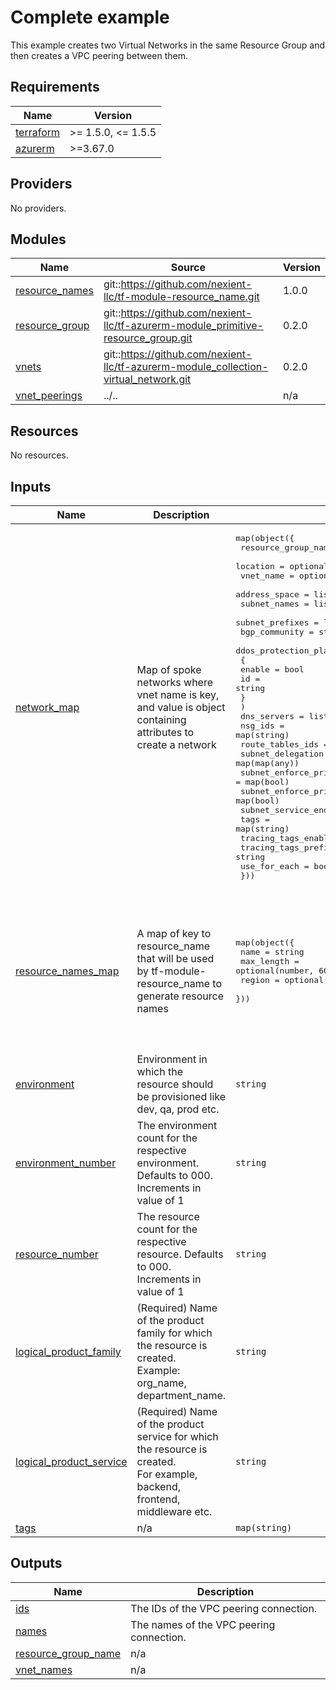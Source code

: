 # Complete example

This example creates two Virtual Networks in the same Resource Group and then creates a VPC peering between them.

<!-- BEGINNING OF PRE-COMMIT-TERRAFORM DOCS HOOK -->
## Requirements

| Name | Version |
|------|---------|
| <a name="requirement_terraform"></a> [terraform](#requirement\_terraform) | >= 1.5.0, <= 1.5.5 |
| <a name="requirement_azurerm"></a> [azurerm](#requirement\_azurerm) | >=3.67.0 |

## Providers

No providers.

## Modules

| Name | Source | Version |
|------|--------|---------|
| <a name="module_resource_names"></a> [resource\_names](#module\_resource\_names) | git::https://github.com/nexient-llc/tf-module-resource_name.git | 1.0.0 |
| <a name="module_resource_group"></a> [resource\_group](#module\_resource\_group) | git::https://github.com/nexient-llc/tf-azurerm-module_primitive-resource_group.git | 0.2.0 |
| <a name="module_vnets"></a> [vnets](#module\_vnets) | git::https://github.com/nexient-llc/tf-azurerm-module_collection-virtual_network.git | 0.2.0 |
| <a name="module_vnet_peerings"></a> [vnet\_peerings](#module\_vnet\_peerings) | ../.. | n/a |

## Resources

No resources.

## Inputs

| Name | Description | Type | Default | Required |
|------|-------------|------|---------|:--------:|
| <a name="input_network_map"></a> [network\_map](#input\_network\_map) | Map of spoke networks where vnet name is key, and value is object containing attributes to create a network | <pre>map(object({<br>    resource_group_name = optional(string)<br>    location            = optional(string)<br>    vnet_name           = optional(string)<br>    address_space       = list(string)<br>    subnet_names        = list(string)<br>    subnet_prefixes     = list(string)<br>    bgp_community       = string<br>    ddos_protection_plan = object(<br>      {<br>        enable = bool<br>        id     = string<br>      }<br>    )<br>    dns_servers                                           = list(string)<br>    nsg_ids                                               = map(string)<br>    route_tables_ids                                      = map(string)<br>    subnet_delegation                                     = map(map(any))<br>    subnet_enforce_private_link_endpoint_network_policies = map(bool)<br>    subnet_enforce_private_link_service_network_policies  = map(bool)<br>    subnet_service_endpoints                              = map(list(string))<br>    tags                                                  = map(string)<br>    tracing_tags_enabled                                  = bool<br>    tracing_tags_prefix                                   = string<br>    use_for_each                                          = bool<br>  }))</pre> | n/a | yes |
| <a name="input_resource_names_map"></a> [resource\_names\_map](#input\_resource\_names\_map) | A map of key to resource\_name that will be used by tf-module-resource\_name to generate resource names | <pre>map(object({<br>    name       = string<br>    max_length = optional(number, 60)<br>    region     = optional(string, "eastus2")<br>  }))</pre> | <pre>{<br>  "resource_group": {<br>    "max_length": 80,<br>    "name": "rg",<br>    "region": "eastus"<br>  },<br>  "vpc_peering": {<br>    "max_length": 80,<br>    "name": "peer",<br>    "region": "eastus"<br>  }<br>}</pre> | no |
| <a name="input_environment"></a> [environment](#input\_environment) | Environment in which the resource should be provisioned like dev, qa, prod etc. | `string` | `"dev"` | no |
| <a name="input_environment_number"></a> [environment\_number](#input\_environment\_number) | The environment count for the respective environment. Defaults to 000. Increments in value of 1 | `string` | `"001"` | no |
| <a name="input_resource_number"></a> [resource\_number](#input\_resource\_number) | The resource count for the respective resource. Defaults to 000. Increments in value of 1 | `string` | `"001"` | no |
| <a name="input_logical_product_family"></a> [logical\_product\_family](#input\_logical\_product\_family) | (Required) Name of the product family for which the resource is created.<br>    Example: org\_name, department\_name. | `string` | `"launch"` | no |
| <a name="input_logical_product_service"></a> [logical\_product\_service](#input\_logical\_product\_service) | (Required) Name of the product service for which the resource is created.<br>    For example, backend, frontend, middleware etc. | `string` | `"network"` | no |
| <a name="input_tags"></a> [tags](#input\_tags) | n/a | `map(string)` | `{}` | no |

## Outputs

| Name | Description |
|------|-------------|
| <a name="output_ids"></a> [ids](#output\_ids) | The IDs of the VPC peering connection. |
| <a name="output_names"></a> [names](#output\_names) | The names of the VPC peering connection. |
| <a name="output_resource_group_name"></a> [resource\_group\_name](#output\_resource\_group\_name) | n/a |
| <a name="output_vnet_names"></a> [vnet\_names](#output\_vnet\_names) | n/a |
<!-- END OF PRE-COMMIT-TERRAFORM DOCS HOOK -->
